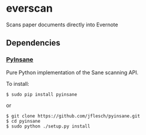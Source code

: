 # everscan
Scans paper documents directly into Evernote

## Dependencies
### [PyInsane](https://github.com/jflesch/pyinsane/ "pyinsane")
Pure Python implementation of the Sane scanning API.

To install:

```
$ sudo pip install pyinsane
```
or
```
$ git clone https://github.com/jflesch/pyinsane.git
$ cd pyinsane
$ sudo python ./setup.py install
```
  
